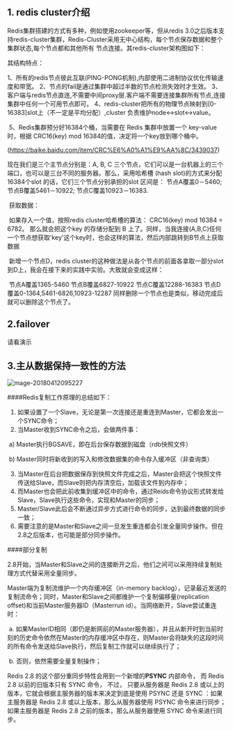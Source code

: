 ## 1. redis cluster介绍

Redis集群搭建的方式有多种，例如使用zookeeper等，但从redis 3.0之后版本支持redis-cluster集群，Redis-Cluster采用无中心结构，每个节点保存数据和整个集群状态,每个节点都和其他所有 节点连接。其redis-cluster架构图如下：

其结构特点：

​     1、所有的redis节点彼此互联(PING-PONG机制),内部使用二进制协议优化传输速度和带宽。
     2、节点的fail是通过集群中超过半数的节点检测失效时才生效。
     3、客户端与redis节点直连,不需要中间proxy层.客户端不需要连接集群所有节点,连接集群中任何一个可用节点即可。
     4、redis-cluster把所有的物理节点映射到[0-16383]slot上（不一定是平均分配）,cluster 负责维护node<->slot<->value。

​     5、Redis集群预分好16384个桶，当需要在 Redis 集群中放置一个 key-value 时，根据 CRC16(key) mod 16384的值，决定将一个key放到哪个桶中。

(https://baike.baidu.com/item/CRC%E6%A0%A1%E9%AA%8C/3439037)

  现在我们是三个主节点分别是：A, B, C 三个节点，它们可以是一台机器上的三个端口，也可以是三台不同的服务器。那么，采用哈希槽 (hash slot)的方式来分配16384个slot 的话，它们三个节点分别承担的slot 区间是：
      节点A覆盖0－5460;
      节点B覆盖5461－10922;
      节点C覆盖10923－16383.

​     获取数据：

​      如果存入一个值，按照redis cluster哈希槽的算法： CRC16(key) mod 16384 = 6782。 那么就会把这个key 的存储分配到 B 上了。同样，当我连接(A,B,C)任何一个节点想获取'key'这个key时，也会这样的算法，然后内部跳转到B节点上获取数据 

​      新增一个节点D，redis cluster的这种做法是从各个节点的前面各拿取一部分slot到D上，我会在接下来的实践中实验。大致就会变成这样：

​    节点A覆盖1365-5460
    节点B覆盖6827-10922
    节点C覆盖12288-16383
    节点D覆盖0-1364,5461-6826,10923-12287
     同样删除一个节点也是类似，移动完成后就可以删除这个节点了。



## 2.failover

请看演示



## 3.主从数据保持一致性的方法

![mage-20180412095227](/var/folders/hr/c1f08q_n0msf4gp05cdnc04c0000gn/T/abnerworks.Typora/image-201804120952270.png)

####Redis复制工作原理的总结如下：

1.  如果设置了一个Slave，无论是第一次连接还是重连到Master，它都会发出一个SYNC命令；
2.  当Master收到SYNC命令之后，会做两件事：

​    a) Master执行BGSAVE，即在后台保存数据到磁盘（rdb快照文件）

​    b) Master同时将新收到的写入和修改数据集的命令存入缓冲区（非查询类）

3. 当Master在后台把数据保存到快照文件完成之后，Master会把这个快照文件传送给Slave，而Slave则把内存清空后，加载该文件到内存中；
4. 而Master也会把此前收集到缓冲区中的命令，通过Reids命令协议形式转发给Slave，Slave执行这些命令，实现和Master的同步；
5. Master/Slave此后会不断通过异步方式进行命令的同步，达到最终数据的同步一致；
6. 需要注意的是Master和Slave之间一旦发生重连都会引发全量同步操作。但在2.8之后版本，也可能是部分同步操作。

####部分复制

2.8开始，当Master和Slave之间的连接断开之后，他们之间可以采用持续复制处理方式代替采用全量同步。

Master端为复制流维护一个内存缓冲区（in-memory backlog），记录最近发送的复制流命令；同时，Master和Slave之间都维护一个复制偏移量(replication offset)和当前Master服务器ID（Masterrun id）。当网络断开，Slave尝试重连时：

​	a. 如果MasterID相同（即仍是断网前的Master服务器），并且从断开时到当前时刻的历史命令依然在Master的内存缓冲区中存在，则Master会将缺失的这段时间的所有命令发送给Slave执行，然后复制工作就可以继续执行了；

​	b. 否则，依然需要全量复制操作；

Redis 2.8 的这个部分重同步特性会用到一个新增的**PSYNC** 内部命令， 而 Redis 2.8 以前的旧版本只有 SYNC 命令， 不过， 只要从服务器是 Redis 2.8 或以上的版本，它就会根据主服务器的版本来决定到底是使用 PSYNC 还是 SYNC ：如果主服务器是 Redis 2.8 或以上版本，那么从服务器使用 PSYNC 命令来进行同步；如果主服务器是 Redis 2.8 之前的版本，那么从服务器使用 SYNC 命令来进行同步。